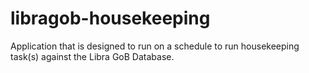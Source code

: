 # libragob-housekeeping
Application that is designed to run on a schedule to run housekeeping task(s) against the Libra GoB Database.
